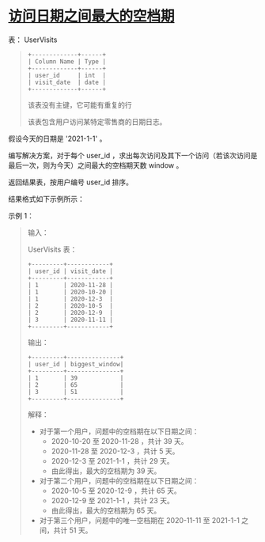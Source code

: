 #  [访问日期之间最大的空档期](https://leetcode.cn/problems/biggest-window-between-visits)

表： UserVisits
> ```
> +-------------+------+
> | Column Name | Type |
> +-------------+------+
> | user_id     | int  |
> | visit_date  | date |
> +-------------+------+
> ```
> 该表没有主键，它可能有重复的行
> 
> 该表包含用户访问某特定零售商的日期日志。
 

假设今天的日期是 '2021-1-1' 。

编写解决方案，对于每个 user_id ，求出每次访问及其下一个访问（若该次访问是最后一次，则为今天）之间最大的空档期天数 window 。

返回结果表，按用户编号 user_id 排序。

结果格式如下示例所示：

 

示例 1：

> 输入：
> 
> UserVisits 表：
> ```
> +---------+------------+
> | user_id | visit_date |
> +---------+------------+
> | 1       | 2020-11-28 |
> | 1       | 2020-10-20 |
> | 1       | 2020-12-3  |
> | 2       | 2020-10-5  |
> | 2       | 2020-12-9  |
> | 3       | 2020-11-11 |
> +---------+------------+
> ```
> 输出：
> ```
> +---------+---------------+
> | user_id | biggest_window|
> +---------+---------------+
> | 1       | 39            |
> | 2       | 65            |
> | 3       | 51            |
> +---------+---------------+
> ```
> 解释：
> 
> - 对于第一个用户，问题中的空档期在以下日期之间：
>   - 2020-10-20 至 2020-11-28 ，共计 39 天。
>   - 2020-11-28 至 2020-12-3 ，共计 5 天。
>   - 2020-12-3 至 2021-1-1 ，共计 29 天。
>   - 由此得出，最大的空档期为 39 天。
> - 对于第二个用户，问题中的空档期在以下日期之间：
>   - 2020-10-5 至 2020-12-9 ，共计 65 天。
>   - 2020-12-9 至 2021-1-1 ，共计 23 天。
>   - 由此得出，最大的空档期为 65 天。
> - 对于第三个用户，问题中的唯一空档期在 2020-11-11 至 2021-1-1 之间，共计 51 天。